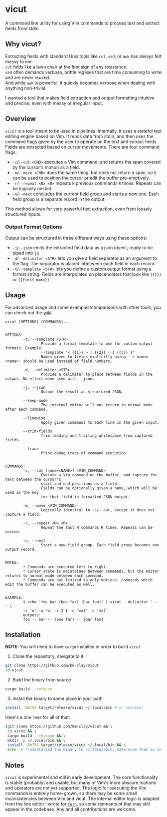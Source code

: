 # vicut

A command line utility for using Vim commands to process text and extract fields from stdin.

## Why vicut?
Extracting fields with standard Unix tools like `cut`, `sed`, or `awk` has always felt messy to me.  
`cut` folds like a lawn chair at the first sign of any resistance.  
`sed` often demands verbose, brittle regexes that are time consuming to write and are never reused.  
And while `awk` is powerful, it quickly becomes verbose when dealing with anything non-trivial.  

I wanted a tool that makes field extraction and output formatting intuitive and precise, even with messy or irregular input.

## Overview
`vicut` is a tool meant to be used in pipelines. Internally, it uses a stateful text editing engine based on Vim. It reads data from stdin, and then uses the command flags given by the user to operate on the text and extract fields. Fields are extracted based on cursor movements. There are four command flags. 

* `-c`/`--cut <CMD>` executes a Vim command, and returns the span covered by the cursor's motion as a field. 
* `-m`/`--move <CMD>` does the same thing, but does not return a span, so it can be used to position the cursor or edit the buffer pre-emptively.
* `-r`/`--repeat <N> <R>` repeats `N` previous commands `R` times. Repeats can be logically nested.
* `-n`/`--next` concludes the current field group and starts a new one. Each field group is a separate record in the output.

This method allows for very powerful text extraction, even from loosely structured inputs.
### Output Format Options
Output can be structured in three different ways using these options:
* `-j`/`--json` emits the extracted field data as a json object, ready to be piped into `jq`
* `-d`/`--delimiter <STR>` lets you give a field separator as an argument to the flag. The separator is placed inbetween each field in each record.
* `-t`/`--template <STR>` lets you define a custom output format using a format string. Fields are interpolated on placeholders that look like `{{1}}` or `{{field_name}}`.

## Usage

For advanced usage and some examples/comparisons with other tools, you can check out the [wiki](https://github.com/km-clay/vicut/wiki)

```
vicut [OPTIONS] [COMMANDS]...


OPTIONS:
        -t, --template <STR>
                Provide a format template to use for custom output formats. Example:
                --template "< {{1}} > ( {{2}} ) { {{3}} }"
                Names given to fields explicitly using '-c name=<name>' should be used instead of field numbers.

        -d, --delimiter <STR>
                Provide a delimiter to place between fields in the output. No effect when used with --json.

        -j, --json
                Output the result as structured JSON.

        --keep-mode
                The internal editor will not return to normal mode after each command.

        --linewise
                Apply given commands to each line in the given input.

        --trim-fields
                Trim leading and trailing whitespace from captured fields.

        --trace
                Print debug trace of command execution


COMMANDS:
        -c, --cut [name=<NAME>] <VIM_COMMAND>
                Execute a Vim command on the buffer, and capture the text between the cursor's
                start and end positions as a field.
                Fields can be optionally given a name, which will be used as the key
                for that field in formatted JSON output.

        -m, --move <VIM_COMMAND>
                Logically identical to -c/--cut, except it does not capture a field.

        -r, --repeat <N> <R>
                Repeat the last N commands R times. Repeats can be nested.

        -n, --next
                Start a new field group. Each field group becomes one output record.


NOTES:
        * Commands are executed left to right.
        * Cursor state is maintained between commands, but the editor returns to normal mode between each command.
        * Commands are not limited to only motions. Commands which edit the buffer can be executed as well.


EXAMPLE:
        $ echo 'foo bar (boo far) [bar foo]' | vicut --delimiter ' -- ' \
        -c 'e' -m 'w' -r 2 1 -c 'va)' -c 'va]'
        outputs:
        foo -- bar -- (boo far) -- [bar foo]
```

## Installation

**NOTE:** You will need to have `cargo` installed in order to build `vicut`

1. Clone the repository, navigate to it
```bash
git clone https://github.com/km-clay/vicut
cd vicut
```
2. Build the binary from source
```bash
cargo build --release
```
3. Install the binary to some place in your path
```bash
install -Dm755 target/release/vicut ~/.local/bin # or wherever
```

Here's a one liner for all of that:
```bash
(git clone https://github.com/km-clay/vicut && \
 cd vicut && \
 cargo build --release && \
 mkdir -p ~/.local/bin && \
 install -Dm755 target/release/vicut ~/.local/bin && \
 echo -e "\nInstalled the binary to ~/.local/bin, make sure that is in your \$PATH")
```

## Notes

`vicut` is experimental and still in early development. The core functionality is stable (probably) and usable, but many of Vim's more obscure motions and operators are not yet supported. The logic for executing the Vim commands is entirely home-grown, so there may be some small inconsistencies between Vim and vicut. The internal editor logic is adapted from the line editor I wrote for [`fern`](https://github.com/km-clay/fern), so some remnants of that may still appear in the codebase. Any and all contributions are welcome.

